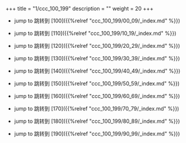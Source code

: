 +++
title = "1/ccc_100_199"
description = ""
weight = 20
+++

* jump to 跳转到 [100]({{%relref "ccc_100_199/00_09/_index.md" %}})

* jump to 跳转到 [110]({{%relref "ccc_100_199/10_19/_index.md" %}})

* jump to 跳转到 [120]({{%relref "ccc_100_199/20_29/_index.md" %}})

* jump to 跳转到 [130]({{%relref "ccc_100_199/30_39/_index.md" %}})

* jump to 跳转到 [140]({{%relref "ccc_100_199/40_49/_index.md" %}})

* jump to 跳转到 [150]({{%relref "ccc_100_199/50_59/_index.md" %}})

* jump to 跳转到 [160]({{%relref "ccc_100_199/60_69/_index.md" %}})

* jump to 跳转到 [170]({{%relref "ccc_100_199/70_79/_index.md" %}})

* jump to 跳转到 [180]({{%relref "ccc_100_199/80_89/_index.md" %}})

* jump to 跳转到 [190]({{%relref "ccc_100_199/90_99/_index.md" %}})

